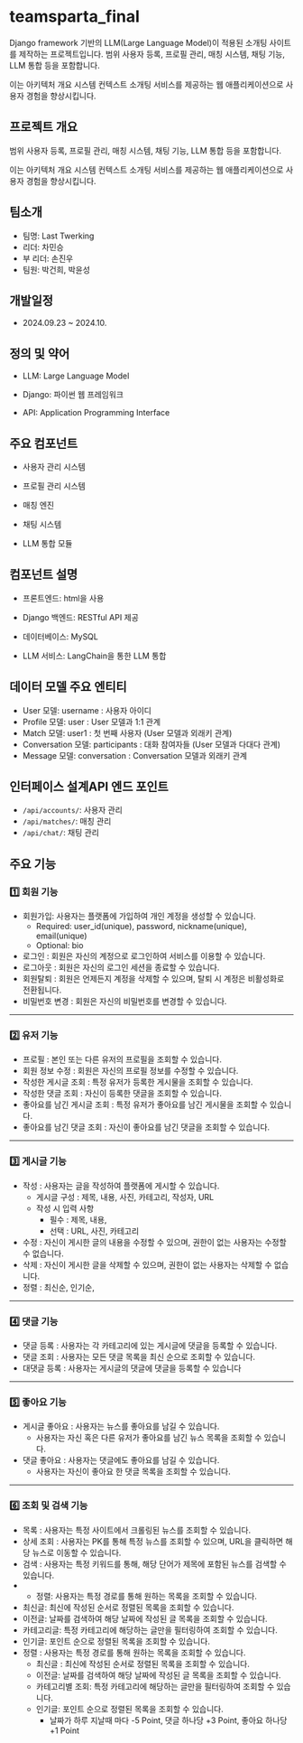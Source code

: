 # teamsparta_final
Django framework 기반의 LLM(Large Language Model)이 적용된 소개팅 사이트를 제작하는 프로젝트입니다. 범위 사용자 등록, 프로필 관리, 매칭 시스템, 채팅 기능, LLM 통합 등을 포함합니다.

이는 아키텍처 개요 시스템 컨텍스트 소개팅 서비스를 제공하는 웹 애플리케이션으로 사용자 경험을 향상시킵니다.

## 프로젝트 개요
범위 사용자 등록, 프로필 관리, 매칭 시스템, 채팅 기능, LLM 통합 등을 포함합니다.

이는 아키텍처 개요 시스템 컨텍스트 소개팅 서비스를 제공하는 웹 애플리케이션으로 사용자 경험을 향상시킵니다.

## 팀소개
- 팀명: Last Twerking
- 리더: 차민승
- 부 리더: 손진우
- 팀원: 박건희, 박윤성

## 개발일정
- 2024.09.23 ~ 2024.10. 

## 정의 및 약어

 - LLM: Large Language Model

 - Django: 파이썬 웹 프레임워크

 - API: Application Programming Interface

## 주요 컴포넌트

 - 사용자 관리 시스템

 - 프로필 관리 시스템

 - 매칭 엔진

 - 채팅 시스템

 - LLM 통합 모듈

## 컴포넌트 설명

 - 프론트엔드: html을 사용

 - Django 백엔드: RESTful API 제공

 - 데이터베이스: MySQL

 - LLM 서비스: LangChain을 통한 LLM 통합

## 데이터 모델 주요 엔티티

- User 모델: username : 사용자 아이디
- Profile 모델: user : User 모델과 1:1 관계
- Match 모델: user1 : 첫 번째 사용자 (User 모델과 외래키 관계)
- Conversation 모델: participants : 대화 참여자들 (User 모델과 다대다 관계)
- Message 모델: conversation : Conversation 모델과 외래키 관계

## 인터페이스 설계API 엔드 포인트

- `/api/accounts/`: 사용자 관리
- `/api/matches/`: 매칭 관리
- `/api/chat/`: 채팅 관리

## 주요 기능


### 1️⃣ 회원 기능
- 회원가입: 사용자는 플랫폼에 가입하여 개인 계정을 생성할 수 있습니다.
  - Required: user_id(unique), password, nickname(unique), email(unique)
  - Optional: bio
- 로그인 : 회원은 자신의 계정으로 로그인하여 서비스를 이용할 수 있습니다.
- 로그아웃 : 회원은 자신의 로그인 세션을 종료할 수 있습니다.
- 회원탈퇴 : 회원은 언제든지 계정을 삭제할 수 있으며, 탈퇴 시 계정은 비활성화로 전환됩니다.
- 비밀번호 변경 : 회원은 자신의 비밀번호를 변경할 수 있습니다.
------

 ###  2️⃣ 유저 기능
  - 프로필 : 본인 또는 다른 유저의 프로필을 조회할 수 있습니다.
  - 회원 정보 수정 : 회원은 자신의 프로필 정보를 수정할 수 있습니다.
  - 작성한 게시글 조회 : 특정 유저가 등록한 게시물을 조회할 수 있습니다.
  - 작성한 댓글 조회 : 자신이 등록한 댓글을 조회할 수 있습니다.
  - 좋아요를 남긴 게시글 조회 : 특정 유저가 좋아요를 남긴 게시물을 조회할 수 있습니다.
  - 좋아요를 남긴 댓글 조회 : 자신이 좋아요를 남긴 댓글을 조회할 수 있습니다.

------

###  3️⃣ 게시글 기능
  - 작성 : 사용자는 글을 작성하여 플랫폼에 게시할 수 있습니다.
    - 게시글 구성 : 제목, 내용, 사진, 카테고리, 작성자, URL
    - 작성 시 입력 사항
        - 필수 : 제목, 내용, 
        - 선택 : URL, 사진, 카테고리
  - 수정 : 자신이 게시한 글의 내용을 수정할 수 있으며, 권한이 없는 사용자는 수정할 수 없습니다.
  - 삭제 : 자신이 게시한 글을 삭제할 수 있으며, 권한이 없는 사용자는 삭제할 수 없습니다.
  - 정렬 : 최신순, 인기순, 

------

###  4️⃣ 댓글 기능
  - 댓글 등록 : 사용자는 각 카테고리에 있는 게시글에 댓글을 등록할 수 있습니다.
  - 댓글 조회 : 사용자는 모든 댓글 목록을 최신 순으로 조회할 수 있습니다.
  - 대댓글 등록 : 사용자는 게시글의 댓글에 댓글을 등록할 수 있습니다

------

###  5️⃣ 좋아요 기능
  - 게시글 좋아요 : 사용자는 뉴스를 좋아요를 남길 수 있습니다.
    - 사용자는 자신 혹은 다른 유저가 좋아요를 남긴 뉴스 목록을 조회할 수 있습니다.
  - 댓글 좋아요 : 사용자는 댓글에도 좋아요를 남길 수 있습니다.
    - 사용자는 자신이 좋아요 한 댓글 목록을 조회할 수 있습니다.

------

###  6️⃣ 조회 및 검색 기능
  - 목록 : 사용자는 특정 사이트에서 크롤링된 뉴스를 조회할 수 있습니다.
  - 상세 조회 : 사용자는 PK를 통해 특정 뉴스를 조회할 수 있으며, URL을 클릭하면 해당 뉴스로 이동할 수 있습니다.
  - 검색 : 사용자는 특정 키워드를 통해, 해당 단어가 제목에 포함된 뉴스를 검색할 수 있습니다.
  - - 정렬: 사용자는 특정 경로를 통해 원하는 목록을 조회할 수 있습니다.
- 최신글: 최신에 작성된 순서로 정렬된 목록을 조회할 수 있습니다.
- 이전글: 날짜를 검색하여 해당 날짜에 작성된 글 목록을 조회할 수 있습니다.
- 카테고리글: 특정 카테고리에 해당하는 글만을 필터링하여 조회할 수 있습니다.
- 인기글: 포인트 순으로 정렬된 목록을 조회할 수 있습니다.
- 정렬 : 사용자는 특정 경로를 통해 원하는 목록을 조회할 수 있습니다.
  - 최신글 : 최신에 작성된 순서로 정렬된 목록을 조회할 수 있습니다.
  - 이전글: 날짜를 검색하여 해당 날짜에 작성된 글 목록을 조회할 수 있습니다.
  - 카테고리별 조회: 특정 카테고리에 해당하는 글만을 필터링하여 조회할 수 있습니다.
  - 인기글: 포인트 순으로 정렬된 목록을 조회할 수 있습니다.
    - 날짜가 하루 지날때 마다 -5 Point, 댓글 하나당 +3 Point, 좋아요 하나당 +1 Point